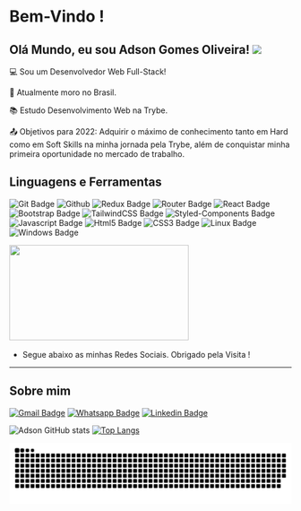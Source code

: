 # Bem-Vindo !

 

## Olá Mundo, eu sou Adson Gomes Oliveira! <img src=https://github.com/TheDudeThatCode/TheDudeThatCode/blob/master/Assets/Earth.gif width="30">

 

:computer: Sou um Desenvolvedor Web Full-Stack!

:house_with_garden: Atualmente moro no Brasil.

:books: Estudo Desenvolvimento Web na Trybe.

:outbox_tray: Objetivos para 2022: Adquirir o máximo de conhecimento tanto em Hard como em Soft Skills na minha jornada pela Trybe, além de conquistar minha primeira oportunidade no mercado de trabalho.

 

## Linguagens e Ferramentas

![Git Badge](https://img.shields.io/badge/Git-E34F26?style=for-the-badge&logo=git&logoColor=white) ![Github](https://img.shields.io/badge/GitHub-100000?style=for-the-badge&logo=github&logoColor=white) ![Redux Badge](https://img.shields.io/badge/Redux-593D88?style=for-the-badge&logo=redux&logoColor=white) ![Router Badge](https://img.shields.io/badge/React_Router-CA4245?style=for-the-badge&logo=react-router&logoColor=white) ![React Badge](https://img.shields.io/badge/React-20232A?style=for-the-badge&logo=react&logoColor=61DAFB) ![Bootstrap Badge](https://img.shields.io/badge/Bootstrap-563D7C?style=for-the-badge&logo=bootstrap&logoColor=white) ![TailwindCSS Badge](https://img.shields.io/badge/Tailwind_CSS-38B2AC?style=for-the-badge&logo=tailwind-css&logoColor=white) ![Styled-Components Badge](https://img.shields.io/badge/styled--components-DB7093?style=for-the-badge&logo=styled-components&logoColor=white) ![Javascript Badge](https://img.shields.io/badge/JavaScript-F7DF1E?style=for-the-badge&logo=javascript&logoColor=black) ![Html5 Badge](https://img.shields.io/badge/HTML5-E34F26?style=for-the-badge&logo=html5&logoColor=white) ![CSS3 Badge](https://img.shields.io/badge/CSS3-1572B6?style=for-the-badge&logo=css3&logoColor=white) ![Linux Badge](https://img.shields.io/badge/Ubuntu-E95420?style=for-the-badge&logo=ubuntu&logoColor=white) ![Windows Badge](https://img.shields.io/badge/Windows-0078D6?style=for-the-badge&logo=windows&logoColor=white)

<img src="https://media.giphy.com/media/mzQ5Jm9cXVBH6LfR0P/giphy.gif" width="320" height="170" />

- Segue abaixo as minhas Redes Sociais. Obrigado pela Visita ! 
----------------------------------------------------------------------------------

## Sobre mim

[![Gmail Badge](https://img.shields.io/badge/Gmail-D14836?style=for-the-badge&logo=gmail&logoColor=white&link=adsongoliveira007@gmail.com)]( adsongoliveira2021@gmail.com) [![Whatsapp Badge](https://img.shields.io/badge/WhatsApp-25D366?style=for-the-badge&logo=whatsapp&logoColor=white&link=https://api.whatsapp.com/send?phone=+5577988187956)]( https://api.whatsapp.com/send?phone=+5577988294016) [![Linkedin Badge](https://img.shields.io/badge/LinkedIn-0077B5?style=for-the-badge&logo=linkedin&logoColor=white&link=https://www.linkedin.com/in/adson-gomes-oliveira/)]( https://www.linkedin.com/in/adson-gomes-oliveira/) 


![Adson GitHub stats](https://github-readme-stats.vercel.app/api?username=adson-gomes-oliveira&show_icons=true&theme=tokyonight) [![Top Langs](https://github-readme-stats.vercel.app/api/top-langs/?username=adson-gomes-oliveira&langs_count=8&theme=tokyonight)](https://github.com/adson-gomes-oliveira/github-readme-stats)

![snake file](https://github.com/Adson-Gomes-Oliveira/Adson-Gomes-Oliveira/blob/output/github-contribution-grid-snake.svg)







